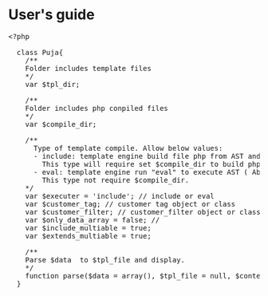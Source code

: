 User's guide
========
<pre>
&lt;?php
  
  class Puja{
    /**
    Folder includes template files
    */
    var $tpl_dir; 
    
    /**
    Folder includes php conpiled files 
    */
    var $compile_dir;
    
    /**
      Type of template compile. Allow below values:
      - include: template engine build file php from AST and include it again to run. This is default.
        This type will require set $compile_dir to build php file.
      - eval: template engine run "eval" to execute AST ( Abstract String Template)
        This type not require $compile_dir.
    */
    var $executer = 'include'; // include or eval
    var $customer_tag; // customer tag object or class
    var $customer_filter; // customer_filter object or class
    var $only_data_array = false; //
    var $include_multiable = true;
    var $extends_multiable = true;
    
    /**
    Parse $data  to $tpl_file and display.
    */
    function parse($data = array(), $tpl_file = null, $content_type = 'text/html'){}
  }
  
</pre>
